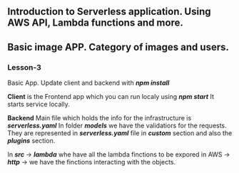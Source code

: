 
## Introduction to Serverless application. Using AWS API, Lambda functions and more.
## Basic image APP. Category of images and users.

### Lesson-3

Basic App. Update client and backend with ***npm install***

**Client** is the Frontend app which you can run localy using
***npm start***
It starts service locally.

**Backend** 
Main file which holds the info for the infrastructure is ***serverless.yaml***
In folder ***models*** we have the validatiors for the requests. They are represented in ***serverless.yaml*** file in 
***custom*** section and also the ***plugins*** section.

In ***src*** -> ***lambda*** whe have all the lambda finctions to be expored in AWS -> ***http*** -> we have the finctions interacting with the objects.